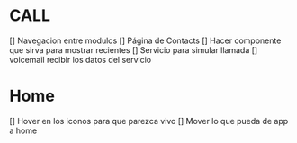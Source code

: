 # CALL 
[] Navegacion entre modulos 
[] Página de Contacts
[] Hacer componente que sirva para mostrar recientes
[] Servicio para simular llamada
[] voicemail recibir los datos del servicio


# Home 
[] Hover en los iconos para que parezca vivo
[] Mover lo que pueda de app a home



